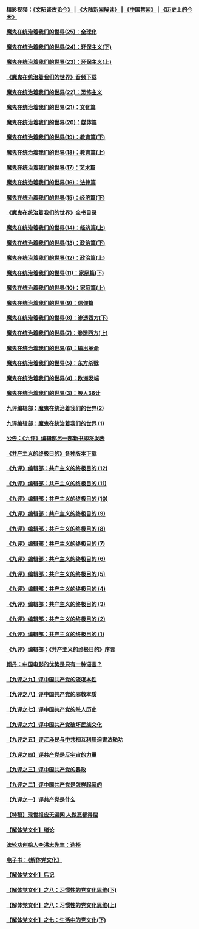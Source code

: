 #### 精彩视频：[《文昭谈古论今》](https://github.com/gfw-breaker/wenzhao/blob/master/README.md?t=11240331) | [《大陆新闻解读》](https://github.com/gfw-breaker/ntdtv-comedy/blob/master/README.md?t=11240331) | [《中国禁闻》](https://github.com/gfw-breaker/ntdtv-news/blob/master/README.md?t=11240331) | [《历史上的今天》](https://github.com/gfw-breaker/today-in-history/blob/master/README.md?t=11240331) 

#### [魔鬼在统治着我们的世界(25)：全球化](../pages/nsc422/n10788205.md?t=11240331) 

#### [魔鬼在统治着我们的世界(24)：环保主义(下)](../pages/nsc422/n10695307.md?t=11240331) 

#### [魔鬼在统治着我们的世界(23)：环保主义(上)](../pages/nsc422/n10688613.md?t=11240331) 

#### [《魔鬼在统治着我们的世界》音频下载](../pages/nsc422/n10635553.md?t=11240331) 

#### [魔鬼在统治着我们的世界(22)：恐怖主义](../pages/nsc422/n10614727.md?t=11240331) 

#### [魔鬼在统治着我们的世界(21)：文化篇](../pages/nsc422/n10597706.md?t=11240331) 

#### [魔鬼在统治着我们的世界(20)：媒体篇](../pages/nsc422/n10586579.md?t=11240331) 

#### [魔鬼在统治着我们的世界(19)：教育篇(下)](../pages/nsc422/n10564808.md?t=11240331) 

#### [魔鬼在统治着我们的世界(18)：教育篇(上)](../pages/nsc422/n10526970.md?t=11240331) 

#### [魔鬼在统治着我们的世界(17)：艺术篇](../pages/nsc422/n10499093.md?t=11240331) 

#### [魔鬼在统治着我们的世界(16)：法律篇](../pages/nsc422/n10485969.md?t=11240331) 

#### [魔鬼在统治着我们的世界(15)：经济篇(下)](../pages/nsc422/n10469975.md?t=11240331) 

#### [《魔鬼在统治着我们的世界》全书目录](../pages/nsc422/n10464261.md?t=11240331) 

#### [魔鬼在统治着我们的世界(14)：经济篇(上)](../pages/nsc422/n10457370.md?t=11240331) 

#### [魔鬼在统治着我们的世界(13)：政治篇(下)](../pages/nsc422/n10448270.md?t=11240331) 

#### [魔鬼在统治着我们的世界(12)：政治篇(上)](../pages/nsc422/n10444576.md?t=11240331) 

#### [魔鬼在统治着我们的世界(11)：家庭篇(下)](../pages/nsc422/n10440961.md?t=11240331) 

#### [魔鬼在统治着我们的世界(10)：家庭篇(上)](../pages/nsc422/n10435448.md?t=11240331) 

#### [魔鬼在统治着我们的世界(9)：信仰篇](../pages/nsc422/n10432159.md?t=11240331) 

#### [魔鬼在统治着我们的世界(8)：渗透西方(下)](../pages/nsc422/n10429603.md?t=11240331) 

#### [魔鬼在统治着我们的世界(7)：渗透西方(上)](../pages/nsc422/n10426013.md?t=11240331) 

#### [魔鬼在统治着我们的世界(6)：输出革命](../pages/nsc422/n10421536.md?t=11240331) 

#### [魔鬼在统治着我们的世界(5)：东方杀戮](../pages/nsc422/n10417707.md?t=11240331) 

#### [魔鬼在统治着我们的世界(4)：欧洲发端](../pages/nsc422/n10414890.md?t=11240331) 

#### [魔鬼在统治着我们的世界(3)：毁人36计](../pages/nsc422/n10411583.md?t=11240331) 

#### [九评编辑部：魔鬼在统治着我们的世界(2)](../pages/nsc422/n10410036.md?t=11240331) 

#### [九评编辑部：魔鬼在统治着我们的世界 (1)](../pages/nsc422/n10406825.md?t=11240331) 

#### [公告：《九评》编辑部另一部新书即将发表](../pages/nsc422/n10405104.md?t=11240331) 

#### [《共产主义的终极目的》各种版本下载](../pages/nsc422/n10022138.md?t=11240331) 

#### [《九评》编辑部：共产主义的终极目的 (12)](../pages/nsc422/n9933272.md?t=11240331) 

#### [《九评》编辑部：共产主义的终极目的 (11)](../pages/nsc422/n9924973.md?t=11240331) 

#### [《九评》编辑部：共产主义的终极目的 (10)](../pages/nsc422/n9920883.md?t=11240331) 

#### [《九评》编辑部：共产主义的终极目的 (9)](../pages/nsc422/n9916363.md?t=11240331) 

#### [《九评》编辑部：共产主义的终极目的 (8)](../pages/nsc422/n9912488.md?t=11240331) 

#### [《九评》编辑部：共产主义的终极目的 (7)](../pages/nsc422/n9901176.md?t=11240331) 

#### [《九评》编辑部：共产主义的终极目的 (6)](../pages/nsc422/n9899359.md?t=11240331) 

#### [《九评》编辑部：共产主义的终极目的 (5)](../pages/nsc422/n9893174.md?t=11240331) 

#### [《九评》编辑部：共产主义的终极目的 (4)](../pages/nsc422/n9891246.md?t=11240331) 

#### [《九评》编辑部：共产主义的终极目的 (3)](../pages/nsc422/n9879879.md?t=11240331) 

#### [《九评》编辑部：共产主义的终极目的 (2)](../pages/nsc422/n9876205.md?t=11240331) 

#### [《九评》编辑部：共产主义的终极目的 (1)](../pages/nsc422/n9865857.md?t=11240331) 

#### [《九评》编辑部：《共产主义的终极目的》序言](../pages/nsc422/n9862666.md?t=11240331) 

#### [颜丹：中国电影的优势是只有一种语言？](../pages/nsc422/n9583062.md?t=11240331) 

#### [【九评之九】评中国共产党的流氓本性](../pages/nsc422/n737542.md?t=11240331) 

#### [【九评之八】评中国共产党的邪教本质](../pages/nsc422/n735942.md?t=11240331) 

#### [【九评之七】评中国共产党的杀人历史](../pages/nsc422/n733806.md?t=11240331) 

#### [【九评之六】评中国共产党破坏民族文化](../pages/nsc422/n731667.md?t=11240331) 

#### [【九评之五】评江泽民与中共相互利用迫害法轮功](../pages/nsc422/n730058.md?t=11240331) 

#### [【九评之四】评共产党是反宇宙的力量](../pages/nsc422/n727814.md?t=11240331) 

#### [【九评之三】评中国共产党的暴政](../pages/nsc422/n725597.md?t=11240331) 

#### [【九评之二】评中国共产党是怎样起家的](../pages/nsc422/n723946.md?t=11240331) 

#### [【九评之一】评共产党是什么](../pages/nsc422/n722529.md?t=11240331) 

#### [【特稿】现世报应无漏网 人做恶都得偿](../pages/nsc422/n4215167.md?t=11240331) 

#### [【解体党文化】绪论](../pages/nsc422/n1449356.md?t=11240331) 

#### [法轮功创始人李洪志先生：选择](../pages/nsc422/n3580738.md?t=11240331) 

#### [电子书：《解体党文化》](../pages/nsc422/n1573484.md?t=11240331) 

#### [【解体党文化】后记](../pages/nsc422/n1531999.md?t=11240331) 

#### [【解体党文化】之八：习惯性的党文化思维(下)](../pages/nsc422/n1526477.md?t=11240331) 

#### [【解体党文化】之八：习惯性的党文化思维(上)](../pages/nsc422/n1520631.md?t=11240331) 

#### [【解体党文化】之七：生活中的党文化(下)](../pages/nsc422/n1513446.md?t=11240331) 

